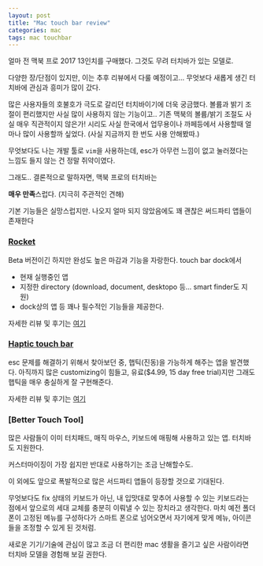 ```yaml
---
layout: post
title: "Mac touch bar review"
categories: mac
tags: mac touchbar
---
```


얼마 전 맥북 프로 2017 13인치를 구매했다. 그것도 무려 터치바가 있는 모델로.

다양한 장/단점이 있지만, 이는 추후 리뷰에서 다룰 예정이고... 무엇보다 새롭게 생긴 터치바에 관심과 흥미가 많이 갔다. 

많은 사용자들의 호불호가 극도로 갈리던 터치바이기에 더욱 궁금했다. 볼륨과 밝기 조절이 편리했지만 사실 많이 사용하지 않는 기능이고.. 기존 맥북의 볼륨/밝기 조절도 사실 매우 직관적이지 않은가! 시리도 사실 한국에서 업무용이나 까페등에서 사용할때 얼마나 많이 사용할까 싶었다. (사실 지금까지 한 번도 사용 안해봤따.)

무엇보다도 나는 개발 툴로 `vim`을 사용하는데, esc가 아무런 느낌이 없고 눌러졌다는 느낌도 들지 않는 건 정말 쥐약이였다.


그래도.. 결론적으로 말하자면, 맥북 프로의 터치바는

**매우 만족**스럽다. (지극히 주관적인 견해)

기본 기능들은 실망스럽지만. 나오지 얼마 되지 않았음에도 꽤 괜찮은 써드파티 앱들이 존재한다

### [Rocket]()
Beta 버전이긴 하지만 완성도 높은 마감과 기능을 자랑한다. touch bar dock에서    

- 현재 실행중인 앱
- 지정한 directory (download, document, desktopo 등... smart finder도 지원)
- dock상의 앱
등 꽤나 필수적인 기능들을 제공한다.

자세한 리뷰 및 후기는 [여기]()

### [Haptic touch bar](https://www.haptictouchbar.com)
esc 문제를 해결하기 위해서 찾아보던 중, 햅틱(진동)을 가능하게 해주는 앱을 발견했다.
아직까지 많은 customizing이 힘들고, 유료($4.99, 15 day free trial)지만 그래도 햅틱을 매우 충실하게 잘 구현해준다.

자세한 리뷰 및 후기는 [여기]()

### [Better Touch Tool]
많은 사람들이 이미 터치패드, 매직 마우스, 키보드에 매핑해 사용하고 있는 앱. 터치바도 지원한다. 

커스터마이징이 가장 쉽지만 반대로 사용하기는 조금 난해할수도. 


이 외에도 앞으로 폭발적으로 많은 서드파티 앱들이 등장할 것으로 기대된다. 

무엇보다도 fix 상태의 키보드가 아닌, 내 입맛대로 맞추어 사용할 수 있는 키보드라는 점에서 앞으로의 세대 교체를 충분히 이뤄낼 수 있는 장치라고 생각한다. 마치 예전 폴더폰이 고정된 메뉴를 구성하다가 스마트 폰으로 넘어오면서 자기에게 맞게 메뉴, 아이콘들을 조정할 수 있게 된 것처럼. 

새로운 기기/기술에 관심이 많고 조금 더 편리한 mac 생활을 즐기고 싶은 사람이라면 터치바 모델을 경험해 보길 권한다.
